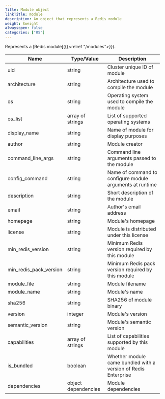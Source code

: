 ```yaml
---
Title: Module object
linkTitle: module
description: An object that represents a Redis module
weight: $weight
alwaysopen: false
categories: ["RS"]
---
```


Represents a [Redis module]({{<relref "/modules">}}).

| Name | Type/Value | Description |
|------|------------|-------------|
| uid                     | string           | Cluster unique ID of module |
| architecture            | string           | Architecture used to compile the module |
| os                      | string           | Operating system used to compile the module |
| os_list                 | array of strings | List of supported operating systems |
| display_name            | string           | Name of module for display purposes |
| author                  | string           | Module creator |
| command_line_args       | string           | Command line arguments passed to the module |
| config_command          | string           | Name of command to configure module arguments at runtime |
| description             | string           | Short description of the module
| email                   | string           | Author's email address |
| homepage                | string           | Module's homepage |
| license                 | string           | Module is distributed under this license
| min_redis_version       | string           | Minimum Redis version required by this module |
| min_redis_pack_version  | string           | Minimum Redis pack version required by this module |
| module_file             | string           | Module filename |
| module_name             | string           | Module's name |
| sha256                  | string           | SHA256 of module binary |
| version                 | integer          | Module's version |
| semantic_version        | string           | Module's semantic version |
| capabilities            | array of strings | List of capabilities supported by this module |
| is_bundled              | boolean          | Whether module came bundled with a version of Redis Enterprise |
| dependencies            | object dependencies | Module dependencies |
